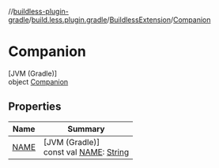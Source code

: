 //[buildless-plugin-gradle](../../../../index.md)/[build.less.plugin.gradle](../../index.md)/[BuildlessExtension](../index.md)/[Companion](index.md)

# Companion

[JVM (Gradle)]\
object [Companion](index.md)

## Properties

| Name | Summary |
|---|---|
| [NAME](-n-a-m-e.md) | [JVM (Gradle)]<br>const val [NAME](-n-a-m-e.md): [String](https://kotlinlang.org/api/latest/jvm/stdlib/kotlin/-string/index.html) |
